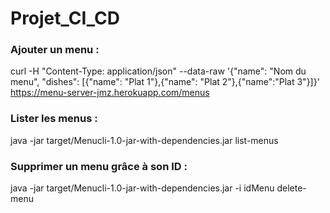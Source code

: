 # Projet_CI_CD

### Ajouter un menu :

curl -H "Content-Type: application/json" --data-raw '{"name": "Nom du menu", "dishes": [{"name": "Plat 1"},{"name": "Plat 2"},{"name":"Plat 3"}]}' https://menu-server-jmz.herokuapp.com/menus

### Lister les menus :

java -jar target/Menucli-1.0-jar-with-dependencies.jar list-menus

### Supprimer un menu grâce à son ID :

java -jar target/Menucli-1.0-jar-with-dependencies.jar -i idMenu delete-menu